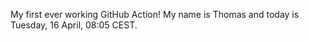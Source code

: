 My first ever working GitHub Action!
My name is Thomas and today is Tuesday, 16 April, 08:05 CEST. 

